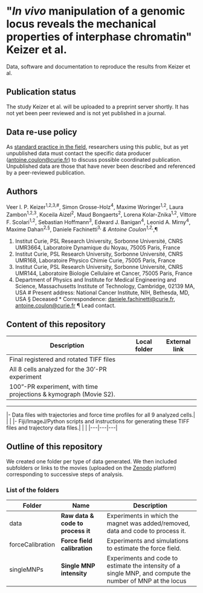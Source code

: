 # "_In vivo_ manipulation of a genomic locus reveals the mechanical properties of interphase chromatin" Keizer et al.

Data, software and documentation to reproduce the results from Keizer et al.

## Publication status
The study Keizer et al. will be uploaded to a preprint server shortly. It has not yet been peer reviewed and is not yet published in a journal.

## Data re-use policy
As [standard practice in the field](https://www.4dnucleome.org/policies.html), researchers using this public, but as yet unpublished data must contact the specific data producer (antoine.coulon@curie.fr) to discuss possible coordinated publication. Unpublished data are those that have never been described and referenced by a peer-reviewed publication.

## Authors
Veer I. P. Keizer<sup>1,2,3,#</sup>, Simon Grosse-Holz<sup>4</sup>, Maxime Woringer<sup>1,2</sup>, Laura Zambon<sup>1,2,3</sup>, Koceila Aizel<sup>2</sup>, Maud Bongaerts<sup>2</sup>, Lorena Kolar-Znika<sup>1,2</sup>, Vittore F. Scolari<sup>1,2</sup>, Sebastian Hoffmann<sup>3</sup>, Edward J. Banigan<sup>4</sup>, Leonid A. Mirny<sup>4</sup>, Maxime Dahan<sup>2,§</sup>, Daniele Fachinetti<sup>3,*</sup> & Antoine Coulon<sup>1,2,*,¶</sup>


1.	Institut Curie, PSL Research University, Sorbonne Université, CNRS UMR3664, Laboratoire Dynamique du Noyau, 75005 Paris, France
2.	Institut Curie, PSL Research University, Sorbonne Université, CNRS UMR168, Laboratoire Physico Chimie Curie, 75005 Paris, France
3.	Institut Curie, PSL Research University, Sorbonne Université, CNRS UMR144, Laboratoire Biologie Cellulaire et Cancer, 75005 Paris, France
4.	Department of Physics and Institute for Medical Engineering and Science, Massachusetts Institute of Technology, Cambridge, 02139 MA, USA
\# Present address: National Cancer Institute, NIH, Bethesda, MD, USA
§	Deceased
\*	Correspondence: daniele.fachinetti@curie.fr, antoine.coulon@curie.fr
¶	Lead contact.

## Content of this repository

|Description|Local folder|External link|
|---|---|---|
|Final registered and rotated TIFF files|||
|All 8 cells analyzed for the 30’-PR experiment| | |
|100”-PR experiment, with time projections & kymograph (Movie S2).| | |

---

|-	Data files with trajectories and force time profiles for all 9 analyzed cells.| | |
|-	Fiji/ImageJ/Python scripts and instructions for generating these TIFF files and trajectory data files.| | |
|---|---|---|


## Outline of this repository
We created one folder per type of data generated. We then included subfolders or links to the movies (uploaded on the [Zenodo](https://zenodo.org/) platform) corresponding to successive steps of analysis.

### List of the folders

|Folder|Name|Description|
|---|---|---|
|data|**Raw data & code to process it**|Experiments in which the magnet was added/removed, data and code to process it.|
|forceCalibration|**Force field calibration**|Experiments and simulations to estimate the force field.|
|singleMNPs|**Single MNP intensity**|Experiments and code to estimate the intensity of a single MNP, and compute the number of MNP at the locus|
